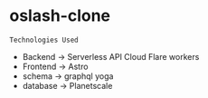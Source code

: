 # oslash-clone
```
Technologies Used
```
- Backend -> Serverless API Cloud Flare workers
- Frontend -> Astro
- schema -> graphql yoga
- database -> Planetscale
